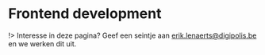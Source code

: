 # Frontend development

!> Interesse in deze pagina? Geef een seintje aan erik.lenaerts@digipolis.be en we werken dit uit.